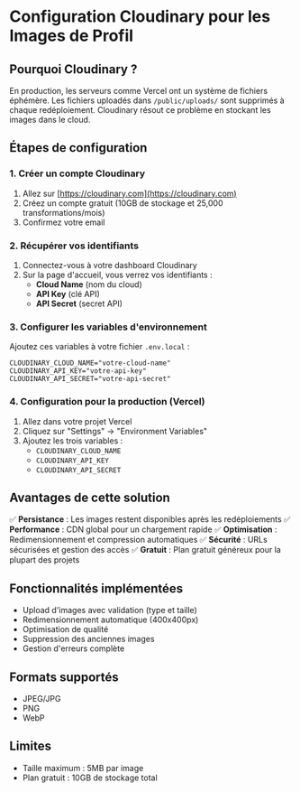 # Configuration Cloudinary pour les Images de Profil

## Pourquoi Cloudinary ?

En production, les serveurs comme Vercel ont un système de fichiers éphémère. Les fichiers uploadés dans `/public/uploads/` sont supprimés à chaque redéploiement. Cloudinary résout ce problème en stockant les images dans le cloud.

## Étapes de configuration

### 1. Créer un compte Cloudinary

1. Allez sur [https://cloudinary.com](https://cloudinary.com)
2. Créez un compte gratuit (10GB de stockage et 25,000 transformations/mois)
3. Confirmez votre email

### 2. Récupérer vos identifiants

1. Connectez-vous à votre dashboard Cloudinary
2. Sur la page d'accueil, vous verrez vos identifiants :
   - **Cloud Name** (nom du cloud)
   - **API Key** (clé API)
   - **API Secret** (secret API)

### 3. Configurer les variables d'environnement

Ajoutez ces variables à votre fichier `.env.local` :

```env
CLOUDINARY_CLOUD_NAME="votre-cloud-name"
CLOUDINARY_API_KEY="votre-api-key"
CLOUDINARY_API_SECRET="votre-api-secret"
```

### 4. Configuration pour la production (Vercel)

1. Allez dans votre projet Vercel
2. Cliquez sur "Settings" → "Environment Variables"
3. Ajoutez les trois variables :
   - `CLOUDINARY_CLOUD_NAME`
   - `CLOUDINARY_API_KEY`
   - `CLOUDINARY_API_SECRET`

## Avantages de cette solution

✅ **Persistance** : Les images restent disponibles après les redéploiements ✅ **Performance** : CDN global pour un chargement rapide ✅ **Optimisation** : Redimensionnement et compression automatiques ✅ **Sécurité** : URLs sécurisées et gestion des accès ✅ **Gratuit** : Plan gratuit généreux pour la plupart des projets

## Fonctionnalités implémentées

- Upload d'images avec validation (type et taille)
- Redimensionnement automatique (400x400px)
- Optimisation de qualité
- Suppression des anciennes images
- Gestion d'erreurs complète

## Formats supportés

- JPEG/JPG
- PNG
- WebP

## Limites

- Taille maximum : 5MB par image
- Plan gratuit : 10GB de stockage total
